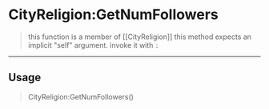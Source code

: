 # CityReligion:GetNumFollowers
> this function is a member of [[CityReligion]]
> this method expects an implicit "self" argument. invoke it with `:`
-----
## Usage
> CityReligion:GetNumFollowers()
